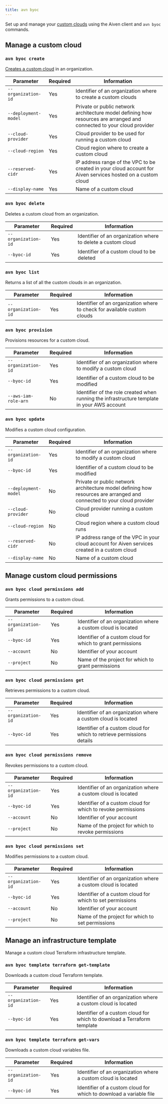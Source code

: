 ```yaml
---
title: avn byoc
---
```


Set up and manage your [custom clouds](/docs/platform/concepts/byoc) using the Aiven client and `avn byoc` commands.

## Manage a custom cloud

### `avn byoc create`

[Creates a custom cloud](/docs/platform/howto/byoc/create-custom-cloud) in an organization.

| Parameter           | Required | Information                                                                                                           |
| ------------------- | -------- | --------------------------------------------------------------------------------------------------------------------- |
| `--organization-id` | Yes      | Identifier of an organization where to create a custom clouds                                                         |
| `--deployment-model`| Yes      | Private or public network architecture model defining how resources are arranged and connected to your cloud provider |
| `--cloud-provider`  | Yes      | Cloud provider to be used for running a custom cloud                                                                  |
| `--cloud-region`    | Yes      | Cloud region where to create a custom cloud                                                                           |
| `--reserved-cidr`   | Yes      | IP address range of the VPC to be created in your cloud account for Aiven services hosted on a custom cloud           |
| `--display-name`    | Yes      | Name of a custom cloud                                                                                                |

### `avn byoc delete`

Deletes a custom cloud from an organization.

| Parameter           | Required | Information                                                             |
| ------------------- | -------- | ----------------------------------------------------------------------- |
| `--organization-id` | Yes      | Identifier of an organization where to delete a custom cloud            |
| `--byoc-id`         | Yes      | Identifier of a custom cloud to be deleted                              |

### `avn byoc list`

Returns a list of all the custom clouds in an organization.

| Parameter          | Required | Information                                                              |
| ------------------ | -------- | ------------------------------------------------------------------------ |
| `--organization-id`| Yes      | Identifier of an organization where to check for available custom clouds |

### `avn byoc provision`

Provisions resources for a custom cloud.

| Parameter           | Required | Information                                                                                                           |
| ------------------- | -------- | --------------------------------------------------------------------------------------------------------------------- |
| `--organization-id` | Yes      | Identifier of an organization where to modify a custom cloud                                                          |
| `--byoc-id`         | Yes      | Identifier of a custom cloud to be modified                                                                           |
| `--aws-iam-role-arn`| No       | Identifier of the role created when running the infrastructure template in your AWS account                           |

### `avn byoc update`

Modifies a custom cloud configuration.

| Parameter           | Required | Information                                                                                                           |
| ------------------- | -------- | --------------------------------------------------------------------------------------------------------------------- |
| `--organization-id` | Yes      | Identifier of an organization where to modify a custom cloud                                                          |
| `--byoc-id`         | Yes      | Identifier of a custom cloud to be modified                                                                           |
| `--deployment-model`| No       | Private or public network architecture model defining how resources are arranged and connected to your cloud provider |
| `--cloud-provider`  | No       | Cloud provider running a custom cloud                                                                                 |
| `--cloud-region`    | No       | Cloud region where a custom cloud runs                                                                                |
| `--reserved-cidr`   | No       | IP address range of the VPC in your cloud account for Aiven services created in a custom cloud                        |
| `--display-name`    | No       | Name of a custom cloud                                                                                                |

## Manage custom cloud permissions

### `avn byoc cloud permissions add`

Grants permissions to a custom cloud.

| Parameter           | Required | Information                                                                                                           |
| ------------------- | -------- | --------------------------------------------------------------------------------------------------------------------- |
| `--organization-id` | Yes      | Identifier of an organization where a custom cloud is located                                                         |
| `--byoc-id`         | Yes      | Identifier of a custom cloud for which to grant permissions                                                           |
| `--account`         | No       | Identifier of your account                                                                                            |
| `--project`         | No       | Name of the project for which to grant permissions                                                                    |

### `avn byoc cloud permissions get`

Retrieves permissions to a custom cloud.

| Parameter           | Required | Information                                                                                                           |
| ------------------- | -------- | --------------------------------------------------------------------------------------------------------------------- |
| `--organization-id` | Yes      | Identifier of an organization where a custom cloud is located                                                         |
| `--byoc-id`         | Yes      | Identifier of a custom cloud for which to retrieve permissions details                                                |

### `avn byoc cloud permissions remove`

Revokes permissions to a custom cloud.

| Parameter           | Required | Information                                                                                                           |
| ------------------- | -------- | --------------------------------------------------------------------------------------------------------------------- |
| `--organization-id` | Yes      | Identifier of an organization where a custom cloud is located                                                         |
| `--byoc-id`         | Yes      | Identifier of a custom cloud for which to revoke permissions                                                          |
| `--account`         | No       | Identifier of your account                                                                                            |
| `--project`         | No       | Name of the project for which to revoke permissions                                                                   |

### `avn byoc cloud permissions set`

Modifies permissions to a custom cloud.

| Parameter           | Required | Information                                                                                                           |
| ------------------- | -------- | --------------------------------------------------------------------------------------------------------------------- |
| `--organization-id` | Yes      | Identifier of an organization where a custom cloud is located                                                         |
| `--byoc-id`         | Yes      | Identifier of a custom cloud for which to set permissions                                                             |
| `--account`         | No       | Identifier of your account                                                                                            |
| `--project`         | No       | Name of the project for which to set permissions                                                                      |

## Manage an infrastructure template

Manage a custom cloud Terraform infrastructure template.

### `avn byoc templete terraform get-template`

Downloads a custom cloud Terraform template.

| Parameter           | Required | Information                                                             |
| ------------------- | -------- | ----------------------------------------------------------------------- |
| `--organization-id` | Yes      | Identifier of an organization where a custom cloud is located           |
| `--byoc-id`         | Yes      | Identifier of a custom cloud for which to download a Terraform template |

### `avn byoc templete terraform get-vars`

Downloads a custom cloud variables file.

| Parameter           | Required | Information                                                             |
| ------------------- | -------- | ----------------------------------------------------------------------- |
| `--organization-id` | Yes      | Identifier of an organization where a custom cloud is located           |
| `--byoc-id`         | Yes      | Identifier of a custom cloud for which to download a variable file      |
